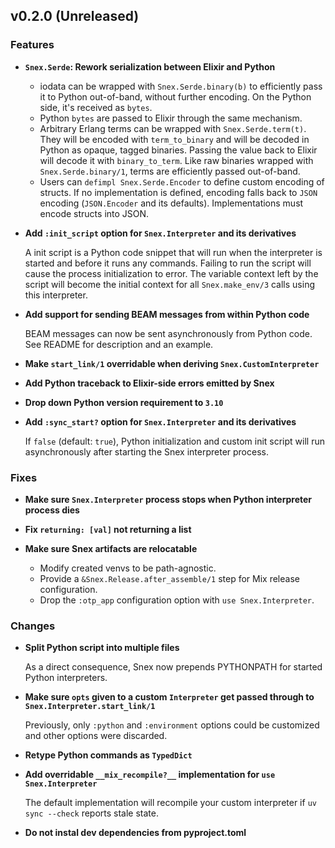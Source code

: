 ## v0.2.0 (Unreleased)

### Features

- **`Snex.Serde`: Rework serialization between Elixir and Python**

  - iodata can be wrapped with `Snex.Serde.binary(b)` to efficiently pass it to Python out-of-band, without further encoding.
    On the Python side, it's received as `bytes`.
  - Python `bytes` are passed to Elixir through the same mechanism.
  - Arbitrary Erlang terms can be wrapped with `Snex.Serde.term(t)`.
    They will be encoded with `term_to_binary` and will be decoded in Python as opaque, tagged binaries.
    Passing the value back to Elixir will decode it with `binary_to_term`.
    Like raw binaries wrapped with `Snex.Serde.binary/1`, terms are efficiently passed out-of-band.
  - Users can `defimpl Snex.Serde.Encoder` to define custom encoding of structs.
    If no implementation is defined, encoding falls back to `JSON` encoding (`JSON.Encoder` and its defaults).
    Implementations must encode structs into JSON.

- **Add `:init_script` option for `Snex.Interpreter` and its derivatives**

  A init script is a Python code snippet that will run when the interpreter is started and before it runs any commands.
  Failing to run the script will cause the process initialization to error.
  The variable context left by the script will become the initial context for all `Snex.make_env/3` calls using this interpreter.

- **Add support for sending BEAM messages from within Python code**

  BEAM messages can now be sent asynchronously from Python code.
  See README for description and an example.

- **Make `start_link/1` overridable when deriving `Snex.CustomInterpreter`**

- **Add Python traceback to Elixir-side errors emitted by Snex**

- **Drop down Python version requirement to `3.10`**

- **Add `:sync_start?` option for `Snex.Interpreter` and its derivatives**

  If `false` (default: `true`), Python initialization and custom init script will run asynchronously after starting the Snex interpreter process.

### Fixes

- **Make sure `Snex.Interpreter` process stops when Python interpreter process dies**

- **Fix `returning: [val]` not returning a list**

- **Make sure Snex artifacts are relocatable**

  - Modify created venvs to be path-agnostic.
  - Provide a `&Snex.Release.after_assemble/1` step for Mix release configuration.
  - Drop the `:otp_app` configuration option with `use Snex.Interpreter`.

### Changes

- **Split Python script into multiple files**

  As a direct consequence, Snex now prepends PYTHONPATH for started Python interpreters.

- **Make sure `opts` given to a custom `Interpreter` get passed through to `Snex.Interpreter.start_link/1`**

  Previously, only `:python` and `:environment` options could be customized and other options were discarded.

- **Retype Python commands as `TypedDict`**

- **Add overridable `__mix_recompile?__` implementation for `use Snex.Interpreter`**

  The default implementation will recompile your custom interpreter if `uv sync --check` reports stale state.

- **Do not instal dev dependencies from pyproject.toml**
